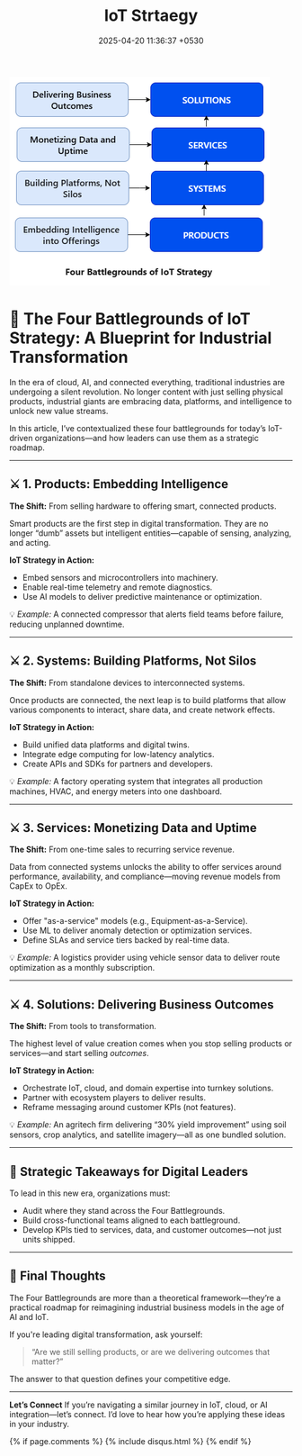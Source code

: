 ﻿---
layout: post
comments: true
IDENTIFIER: IoT 
title:  "IoT Strtaegy"
description: Strategy | Prouct |Solution| IoT| 
date:   2025-04-20 11:36:37 +0530
categories: IoT
---
<img alt='Product Solutions' src='/assets/productsolutions.png'>

# 🔁 The Four Battlegrounds of IoT Strategy: A Blueprint for Industrial Transformation

In the era of cloud, AI, and connected everything, traditional industries are undergoing a silent revolution. No longer content with just selling physical products, industrial giants are embracing data, platforms, and intelligence to unlock new value streams.

In this article, I’ve contextualized these four battlegrounds for today’s IoT-driven organizations—and how leaders can use them as a strategic roadmap.

---

## ⚔️ 1. Products: Embedding Intelligence

**The Shift:** From selling hardware to offering smart, connected products.

Smart products are the first step in digital transformation. They are no longer “dumb” assets but intelligent entities—capable of sensing, analyzing, and acting.

**IoT Strategy in Action:**

* Embed sensors and microcontrollers into machinery.
* Enable real-time telemetry and remote diagnostics.
* Use AI models to deliver predictive maintenance or optimization.

💡 *Example:* A connected compressor that alerts field teams before failure, reducing unplanned downtime.

---

## ⚔️ 2. Systems: Building Platforms, Not Silos

**The Shift:** From standalone devices to interconnected systems.

Once products are connected, the next leap is to build platforms that allow various components to interact, share data, and create network effects.

**IoT Strategy in Action:**

* Build unified data platforms and digital twins.
* Integrate edge computing for low-latency analytics.
* Create APIs and SDKs for partners and developers.

💡 *Example:* A factory operating system that integrates all production machines, HVAC, and energy meters into one dashboard.

---

## ⚔️ 3. Services: Monetizing Data and Uptime

**The Shift:** From one-time sales to recurring service revenue.

Data from connected systems unlocks the ability to offer services around performance, availability, and compliance—moving revenue models from CapEx to OpEx.

**IoT Strategy in Action:**

* Offer "as-a-service" models (e.g., Equipment-as-a-Service).
* Use ML to deliver anomaly detection or optimization services.
* Define SLAs and service tiers backed by real-time data.

💡 *Example:* A logistics provider using vehicle sensor data to deliver route optimization as a monthly subscription.

---

## ⚔️ 4. Solutions: Delivering Business Outcomes

**The Shift:** From tools to transformation.

The highest level of value creation comes when you stop selling products or services—and start selling *outcomes*.

**IoT Strategy in Action:**

* Orchestrate IoT, cloud, and domain expertise into turnkey solutions.
* Partner with ecosystem players to deliver results.
* Reframe messaging around customer KPIs (not features).

💡 *Example:* An agritech firm delivering “30% yield improvement” using soil sensors, crop analytics, and satellite imagery—all as one bundled solution.

---

## 🧠 Strategic Takeaways for Digital Leaders

To lead in this new era, organizations must:

* Audit where they stand across the Four Battlegrounds.
* Build cross-functional teams aligned to each battleground.
* Develop KPIs tied to services, data, and customer outcomes—not just units shipped.

---

## 💬 Final Thoughts

The Four Battlegrounds are more than a theoretical framework—they’re a practical roadmap for reimagining industrial business models in the age of AI and IoT.

If you're leading digital transformation, ask yourself:

> “Are we still selling products, or are we delivering outcomes that matter?”

The answer to that question defines your competitive edge.

---

**Let’s Connect**
If you’re navigating a similar journey in IoT, cloud, or AI integration—let’s connect. I’d love to hear how you’re applying these ideas in your industry.


{% if page.comments %} {% include disqus.html %} {% endif %}
